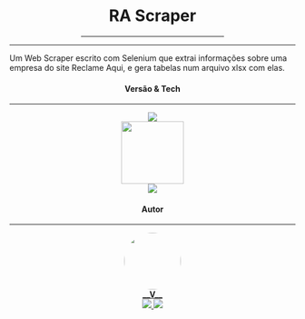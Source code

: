 <div align="center">
    <h1>RA Scraper</h1>
    <hr width="50%">
    <hr>
</div>
<p>
Um Web Scraper escrito com Selenium que extrai informações sobre uma empresa do 
site Reclame Aqui, e gera tabelas num arquivo xlsx com elas.
</p>
<div align="center">
    <h4>Versão & Tech</h4>
    <hr>
        <img src="https://img.shields.io/badge/version-v%201.01-blueviolet"><br>
    <a href="selenium.dev">
        <img src="https://www.selenium.dev/images/selenium_logo_large.png" width="110px" >
    </a><br>
    <a href="https://www.python.org/downloads/">
        <img src="https://img.shields.io/badge/Python 3-3776AB?style=for-the-badge&logo=python&logoColor=white">
    </a>
</div>
<div align="center">
    <h4>Autor</h4>
    <hr>
    <a href="https://github.com/VitorioValer">
        <img style="border-radius: 50%;" src="https://avatars.githubusercontent.com/u/82197650?s=400&u=6ad826279ad63feee1609b0eca16b47dad344cc3&v=4" width="100px;"/>
        <br>
        <b>__V__</b>
    </a>
    <br>
    <a href="https://www.linkedin.com/in/vit%C3%B3rio-valer-b752b6209/">
        <img src="https://img.shields.io/badge/-Vitorio-blue?style=flat-square&logo=Linkedin&logoColor=white">
    </a>
    <a href="mailto:vitoriovaler@gmail.com">
        <img src="https://img.shields.io/badge/-vitoriovaler@gmail.com-c14438?style=flat-square&logo=Gmail&logoColor=white">
    </a>
</div>